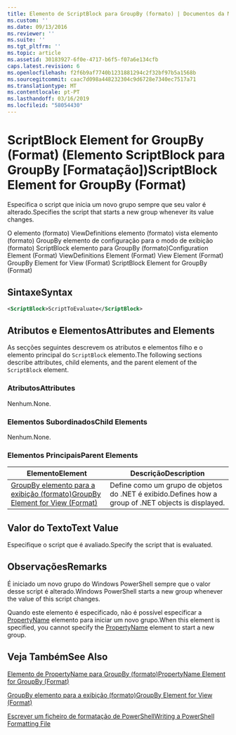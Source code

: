 ```yaml
---
title: Elemento de ScriptBlock para GroupBy (formato) | Documentos da Microsoft
ms.custom: ''
ms.date: 09/13/2016
ms.reviewer: ''
ms.suite: ''
ms.tgt_pltfrm: ''
ms.topic: article
ms.assetid: 30183927-6f0e-4717-b6f5-f07a6e134cfb
caps.latest.revision: 6
ms.openlocfilehash: f2f6b9af7740b1231881294c2f32bf97b5a1568b
ms.sourcegitcommit: caac7d098a448232304c9d6728e7340ec7517a71
ms.translationtype: MT
ms.contentlocale: pt-PT
ms.lasthandoff: 03/16/2019
ms.locfileid: "58054430"
---
```

# <a name="scriptblock-element-for-groupby-format"></a><span data-ttu-id="5018d-102">ScriptBlock Element for GroupBy (Format) (Elemento ScriptBlock para GroupBy [Formatação])</span><span class="sxs-lookup"><span data-stu-id="5018d-102">ScriptBlock Element for GroupBy (Format)</span></span>

<span data-ttu-id="5018d-103">Especifica o script que inicia um novo grupo sempre que seu valor é alterado.</span><span class="sxs-lookup"><span data-stu-id="5018d-103">Specifies the script that starts a new group whenever its value changes.</span></span>

<span data-ttu-id="5018d-104">O elemento (formato) ViewDefinitions elemento (formato) vista elemento (formato) GroupBy elemento de configuração para o modo de exibição (formato) ScriptBlock elemento para GroupBy (formato)</span><span class="sxs-lookup"><span data-stu-id="5018d-104">Configuration Element (Format) ViewDefinitions Element (Format) View Element (Format) GroupBy Element for View (Format) ScriptBlock Element for GroupBy (Format)</span></span>

## <a name="syntax"></a><span data-ttu-id="5018d-105">Sintaxe</span><span class="sxs-lookup"><span data-stu-id="5018d-105">Syntax</span></span>

```xml
<ScriptBlock>ScriptToEvaluate</ScriptBlock>
```

## <a name="attributes-and-elements"></a><span data-ttu-id="5018d-106">Atributos e Elementos</span><span class="sxs-lookup"><span data-stu-id="5018d-106">Attributes and Elements</span></span>

<span data-ttu-id="5018d-107">As secções seguintes descrevem os atributos e elementos filho e o elemento principal do `ScriptBlock` elemento.</span><span class="sxs-lookup"><span data-stu-id="5018d-107">The following sections describe attributes, child elements, and the parent element of the `ScriptBlock` element.</span></span>

### <a name="attributes"></a><span data-ttu-id="5018d-108">Atributos</span><span class="sxs-lookup"><span data-stu-id="5018d-108">Attributes</span></span>

<span data-ttu-id="5018d-109">Nenhum.</span><span class="sxs-lookup"><span data-stu-id="5018d-109">None.</span></span>

### <a name="child-elements"></a><span data-ttu-id="5018d-110">Elementos Subordinados</span><span class="sxs-lookup"><span data-stu-id="5018d-110">Child Elements</span></span>

<span data-ttu-id="5018d-111">Nenhum.</span><span class="sxs-lookup"><span data-stu-id="5018d-111">None.</span></span>

### <a name="parent-elements"></a><span data-ttu-id="5018d-112">Elementos Principais</span><span class="sxs-lookup"><span data-stu-id="5018d-112">Parent Elements</span></span>

|<span data-ttu-id="5018d-113">Elemento</span><span class="sxs-lookup"><span data-stu-id="5018d-113">Element</span></span>|<span data-ttu-id="5018d-114">Descrição</span><span class="sxs-lookup"><span data-stu-id="5018d-114">Description</span></span>|
|-------------|-----------------|
|[<span data-ttu-id="5018d-115">GroupBy elemento para a exibição (formato)</span><span class="sxs-lookup"><span data-stu-id="5018d-115">GroupBy Element for View (Format)</span></span>](./groupby-element-for-view-format.md)|<span data-ttu-id="5018d-116">Define como um grupo de objetos do .NET é exibido.</span><span class="sxs-lookup"><span data-stu-id="5018d-116">Defines how a group of .NET objects is displayed.</span></span>|

## <a name="text-value"></a><span data-ttu-id="5018d-117">Valor do Texto</span><span class="sxs-lookup"><span data-stu-id="5018d-117">Text Value</span></span>

<span data-ttu-id="5018d-118">Especifique o script que é avaliado.</span><span class="sxs-lookup"><span data-stu-id="5018d-118">Specify the script that is evaluated.</span></span>

## <a name="remarks"></a><span data-ttu-id="5018d-119">Observações</span><span class="sxs-lookup"><span data-stu-id="5018d-119">Remarks</span></span>

<span data-ttu-id="5018d-120">É iniciado um novo grupo do Windows PowerShell sempre que o valor desse script é alterado.</span><span class="sxs-lookup"><span data-stu-id="5018d-120">Windows PowerShell starts a new group whenever the value of this script changes.</span></span>

<span data-ttu-id="5018d-121">Quando este elemento é especificado, não é possível especificar a [PropertyName](http://msdn.microsoft.com/en-us/396dede0-039a-4a87-a5ef-3ecabb729676) elemento para iniciar um novo grupo.</span><span class="sxs-lookup"><span data-stu-id="5018d-121">When this element is specified, you cannot specify the [PropertyName](http://msdn.microsoft.com/en-us/396dede0-039a-4a87-a5ef-3ecabb729676) element to start a new group.</span></span>

## <a name="see-also"></a><span data-ttu-id="5018d-122">Veja Também</span><span class="sxs-lookup"><span data-stu-id="5018d-122">See Also</span></span>

[<span data-ttu-id="5018d-123">Elemento de PropertyName para GroupBy (formato)</span><span class="sxs-lookup"><span data-stu-id="5018d-123">PropertyName Element for GroupBy (Format)</span></span>](./propertyname-element-for-groupby-format.md)

[<span data-ttu-id="5018d-124">GroupBy elemento para a exibição (formato)</span><span class="sxs-lookup"><span data-stu-id="5018d-124">GroupBy Element for View (Format)</span></span>](./groupby-element-for-view-format.md)

[<span data-ttu-id="5018d-125">Escrever um ficheiro de formatação de PowerShell</span><span class="sxs-lookup"><span data-stu-id="5018d-125">Writing a PowerShell Formatting File</span></span>](./writing-a-powershell-formatting-file.md)
